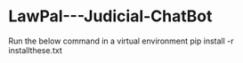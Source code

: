 # LawPal---Judicial-ChatBot

Run the below command in a virtual environment 
pip install -r installthese.txt
